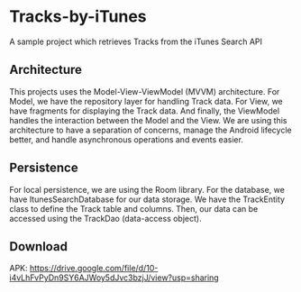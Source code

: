 # Tracks-by-iTunes
A sample project which retrieves Tracks from the iTunes Search API

## Architecture
This projects uses the Model-View-ViewModel (MVVM) architecture. For Model, we have the repository layer for handling Track data. For View, we have fragments for displaying 
the Track data. And finally, the ViewModel handles the interaction between the Model and the View. We are using this architecture to have a separation of concerns, manage the 
Android lifecycle better, and handle asynchronous operations and events easier.

## Persistence
For local persistence, we are using the Room library. For the database, we have ItunesSearchDatabase for our data storage. We have the TrackEntity class to define the Track table
and columns. Then, our data can be accessed using the TrackDao (data-access object). 

## Download
APK: https://drive.google.com/file/d/10-i4vLhFvPyDn9SY6AJWoy5dJvc3bzjJ/view?usp=sharing

